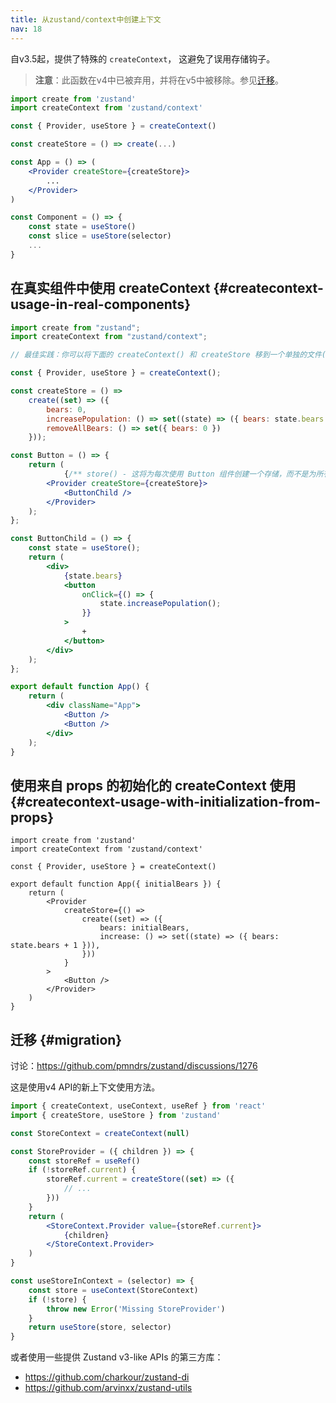 ```yaml
---
title: 从zustand/context中创建上下文
nav: 18
---
```


自v3.5起，提供了特殊的 `createContext`，
这避免了误用存储钩子。

> **注意**：此函数在v4中已被弃用，并将在v5中被移除。参见[迁移](#migration)。

```jsx
import create from 'zustand'
import createContext from 'zustand/context'

const { Provider, useStore } = createContext()

const createStore = () => create(...)

const App = () => (
    <Provider createStore={createStore}>
        ...
    </Provider>
)

const Component = () => {
    const state = useStore()
    const slice = useStore(selector)
    ...
}
```

## 在真实组件中使用 createContext {#createcontext-usage-in-real-components}

```jsx
import create from "zustand";
import createContext from "zustand/context";

// 最佳实践：你可以将下面的 createContext() 和 createStore 移到一个单独的文件(store.js)中，并在这里/你需要的地方导入 Provider，useStore。

const { Provider, useStore } = createContext();

const createStore = () =>
    create((set) => ({
        bears: 0,
        increasePopulation: () => set((state) => ({ bears: state.bears + 1 })),
        removeAllBears: () => set({ bears: 0 })
    }));

const Button = () => {
    return (
            {/** store() - 这将为每次使用 Button 组件创建一个存储，而不是为所有组件使用一个存储 **/}
        <Provider createStore={createStore}>
            <ButtonChild />
        </Provider>
    );
};

const ButtonChild = () => {
    const state = useStore();
    return (
        <div>
            {state.bears}
            <button
                onClick={() => {
                    state.increasePopulation();
                }}
            >
                +
            </button>
        </div>
    );
};

export default function App() {
    return (
        <div className="App">
            <Button />
            <Button />
        </div>
    );
}
```

## 使用来自 props 的初始化的 createContext 使用 {#createcontext-usage-with-initialization-from-props}

```tsx
import create from 'zustand'
import createContext from 'zustand/context'

const { Provider, useStore } = createContext()

export default function App({ initialBears }) {
    return (
        <Provider
            createStore={() =>
                create((set) => ({
                    bears: initialBears,
                    increase: () => set((state) => ({ bears: state.bears + 1 })),
                }))
            }
        >
            <Button />
        </Provider>
    )
}
```

## 迁移 {#migration}

讨论：https://github.com/pmndrs/zustand/discussions/1276

这是使用v4 API的新上下文使用方法。

```jsx
import { createContext, useContext, useRef } from 'react'
import { createStore, useStore } from 'zustand'

const StoreContext = createContext(null)

const StoreProvider = ({ children }) => {
    const storeRef = useRef()
    if (!storeRef.current) {
        storeRef.current = createStore((set) => ({
            // ...
        }))
    }
    return (
        <StoreContext.Provider value={storeRef.current}>
            {children}
        </StoreContext.Provider>
    )
}

const useStoreInContext = (selector) => {
    const store = useContext(StoreContext)
    if (!store) {
        throw new Error('Missing StoreProvider')
    }
    return useStore(store, selector)
}
```

或者使用一些提供 Zustand v3-like APIs 的第三方库：

- https://github.com/charkour/zustand-di
- https://github.com/arvinxx/zustand-utils
